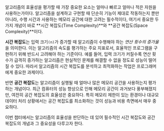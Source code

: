 알고리즘의 효율성을 평가할 때 가장 중요한 요소는 얼마나 빠르고 얼마나 적은 자원을 사용하는가이다. 알고리즘을 설계하고 구현할 때 단순히 기능이 제대로 작동하는지 뿐만 아니라, 수행 시간과 사용하는 메모리 공간에 대한 고려는 필수적이다, 여기서 중요한 두 가지 개념이 바로 **시간 복잡도(Time Complexity)**와 **공간 복잡도(Space Complexity)**이다.

**시간 복잡도**는 입력 크기`(n)`가 증가할 때 알고리즘이 수행해야 하는 *연산 횟수의 증가율*을 의미한다. 이는 알고리즘의 속도를 평가하는 주요 지표로서, 효율적인 프로그램을 구현하기 위해 반드시 고려해야 하는 기준이다. 예를 들어, 입력 크기가 커질수록 연산 횟수가 급격히 증가하는 알고리즘은 현실적인 문제를 해결할 수 없을 정도로 성능이 떨어질 수 있다. 따라서 알고리즘의 시간 복잡도를 분석하고 최적화하는 작업은 프로그래머에게 중요한 과제이다. 

반면 **공간 복잡도**는 알고리즘이 실행될 때 얼마나 많은 메모리 공간을 사용하는지 평가하는 개념이다. 최근 컴퓨터의 성능 향상으로 인해 메모리 공간이 과거보다 풍부해졌지만, 여전히 공간 복잡도의 효율성은 중요하다. 특히 메모리 제한이 있는 환경이나 대규모 데이터 처리 상황에서는 공간 복잡도를 최소화하는 것이 성능과 비용 측면에서 매우 중요하다.

이번 챕터에서는 알고리즘의 효율성을 판단하는 데 있어 필수적인 시간 복잡도와 공간 복잡도의 개념과 그 중요성을 다루고자 한다.